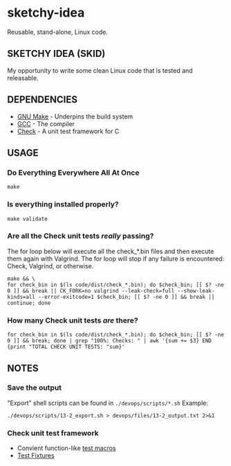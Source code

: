 # sketchy-idea
Reusable, stand-alone, Linux code.

## SKETCHY IDEA (SKID)

My opportunity to write some clean Linux code that is tested and releasable.

## DEPENDENCIES

* [GNU Make](https://www.gnu.org/software/make/) - Underpins the build system
* [GCC](https://gcc.gnu.org/) - The compiler
* [Check](https://github.com/libcheck/check) - A unit test framework for C

## USAGE

### Do Everything Everywhere All At Once

`make`

### Is everything installed properly?

`make validate`

### Are all the Check unit tests *really* passing?

The for loop below will execute all the check_*.bin files and then execute them again with Valgrind.
The for loop will stop if any failure is encountered: Check, Valgrind, or otherwise.

```
make && \
for check_bin in $(ls code/dist/check_*.bin); do $check_bin; [[ $? -ne 0 ]] && break || CK_FORK=no valgrind --leak-check=full --show-leak-kinds=all --error-exitcode=1 $check_bin; [[ $? -ne 0 ]] && break || continue; done
```

### How many Check unit tests *are* there?

```
for check_bin in $(ls code/dist/check_*.bin); do $check_bin; [[ $? -ne 0 ]] && break; done | grep "100%: Checks: " | awk '{sum += $3} END {print "TOTAL CHECK UNIT TESTS: "sum}'
```

## NOTES

### Save the output

"Export" shell scripts can be found in `./devops/scripts/*.sh`
Example:

```
./devops/scripts/13-2_export.sh > devops/files/13-2_output.txt 2>&1
```

### Check unit test framework

* Convient function-like [test macros](https://libcheck.github.io/check/doc/check_html/check_4.html#Convenience-Test-Functions)
* [Test Fixtures](https://libcheck.github.io/check/doc/check_html/check_4.html#Test-Fixtures)
